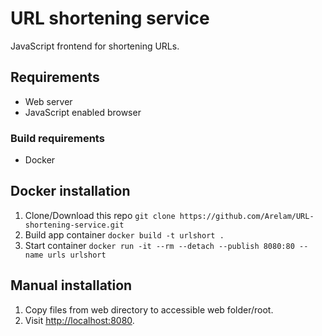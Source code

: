 # URL shortening service

JavaScript frontend for shortening URLs. 

## Requirements
- Web server
- JavaScript enabled browser
### Build requirements
- Docker

## Docker installation
1. Clone/Download this repo `git clone https://github.com/Arelam/URL-shortening-service.git`
2. Build app container `docker build -t urlshort .`
3. Start container `docker run -it --rm --detach --publish 8080:80 --name urls urlshort`

## Manual installation
1. Copy files from web directory to accessible web folder/root.
2. Visit  [http://localhost:8080](http://localhost:8080).